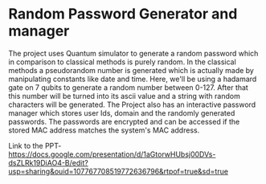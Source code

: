 # Random Password Generator and manager

The project uses Quantum simulator to generate a random password which in comparison to classical methods is purely random.
In the classical methods a pseudorandom number is generated which is actually made by manipulating constants like date and time.
Here, we'll be using a hadamard gate on 7 qubits to generate a random number between 0-127. After that this number will be turned into its ascii value and a string with random characters will be generated.
The Project also has an interactive password manager which stores user Ids, domain and the randomly generated passwords.
The passwords are encrypted and can be accessed if the stored MAC address matches the system's MAC address.


Link to the PPT-
  https://docs.google.com/presentation/d/1aGtorwHUbsj00DVs-dsZLRk19DiAO4-B/edit?usp=sharing&ouid=107767708519772636796&rtpof=true&sd=true

